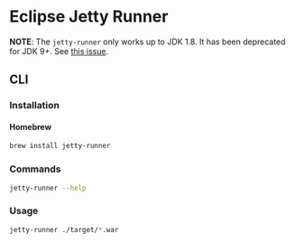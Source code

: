 # Eclipse Jetty Runner

**NOTE**: The `jetty-runner` only works up to JDK 1.8. It has been deprecated for JDK 9+. See [this issue](https://github.com/eclipse/jetty.project/issues/1905).

## CLI

### Installation

#### Homebrew

```sh
brew install jetty-runner
```

### Commands

```sh
jetty-runner --help
```

### Usage

```sh
jetty-runner ./target/*.war
```
